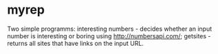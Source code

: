 # myrep
Two simple programms:
interesting numbers - decides whether an input number is interesting or boring using http://numbersapi.com/;
getsites - returns all sites that have links on the input URL.
